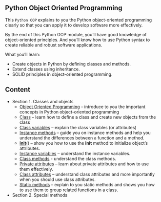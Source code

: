 ## Python Object Oriented Programming

This `Python OOP` explains to you the Python object-oriented programming clearly so that you can apply it to develop software more effectively.

By the end of this Python OOP module, you’ll have good knowledge of object-oriented principles. And you’ll know how to use Python syntax to create reliable and robust software applications.

What you’ll learn:
- Create objects in Python by defining classes and methods.
- Extend classes using inheritance.
- SOLID principles in object-oriented programming.

## Content
- Section 1. Classes and objects
  - [Object Oriented Programming]() – introduce to you the important concepts in Python object-oriented programming
  - [Class]() – learn how to define a class and create new objects from the class
  - [Class variables]() – explain the class variables (or attributes)
  - [Instance methods]() – guide you on instance methods and help you understand the differences between a function and a method.
  - [__init__()]() – show you how to use the __init__ method to initialize object’s attributes.
  - [Instance variables]() – understand the instance variables.
  - [Class methods]() - understand the class methods.
  - [Private attributes]() – learn about private attributes and how to use them effectively.
  - [Class attributes]() – understand class attributes and more importantly when you should use class attributes.
  - [Static methods]() – explain to you static methods and shows you how to use them to group related functions in a class.
- Section 2. Special methods